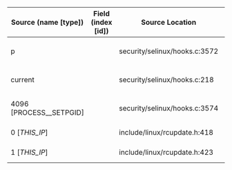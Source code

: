 | Source (name [type])    | Field (index [id]) | Source Location               | Label at Source             |
|-------------------------|--------------------|-------------------------------|-----------------------------|
| p                       |                    | security/selinux/hooks.c:3572 | object, dynamic, input      |
| current                 |                    | security/selinux/hooks.c:218  | subject, dynamic, external  |
| 4096 [PROCESS__SETPGID] |                    | security/selinux/hooks.c:3574 | operation, static, mediator |
| 0 [_THIS_IP_]           |                    | include/linux/rcupdate.h:418  | all, static, external       |
| 1 [_THIS_IP_]           |                    | include/linux/rcupdate.h:423  | all, static, external       |